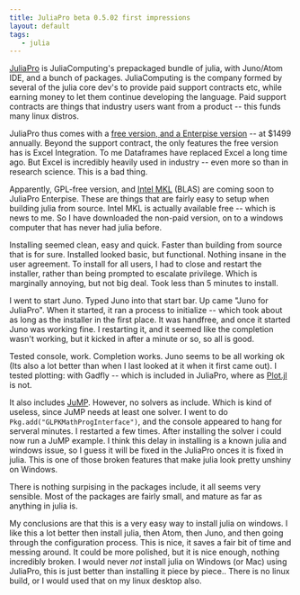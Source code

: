 ```yaml
---
title: JuliaPro beta 0.5.02 first impressions
layout: default
tags:
   - julia
---
```


[JuliaPro](http://juliacomputing.com/products/juliapro.html) is JuliaComputing's prepackaged bundle of julia, with Juno/Atom IDE, and a bunch of packages. JuliaComputing is the company formed by several of the julia core dev's to provide paid support contracts etc, while earning money to let them continue developing the language. Paid support contracts are things that industry users want from a product -- this funds many linux distros.

JuliaPro thus comes with a [free version, and a Enterpise version](https://shop.juliacomputing.com/Products/?page_id=7435) -- at $1499 annually. Beyond the support contract, the only features the free version has is Excel Integration.
To me Dataframes have replaced Excel a long time ago. But Excel is incredibly heavily used in industry -- even more so than in research science. This is a bad thing.

Apparently, GPL-free version, and [Intel MKL](https://software.intel.com/en-us/intel-mkl) (BLAS) are coming soon to JuliaPro Enterpise. These are things that are fairly easy to setup when building julia from source. Intel MKL is actually available free -- which is news to me. So I have downloaded the non-paid version, on to a windows computer that has never had julia before.

Installing seemed clean, easy and quick. Faster than building from source that is for sure. Installed looked basic, but functional. Nothing insane in the user agreement. To install for all users, I had to close and restart the installer, rather than being prompted to escalate privilege. Which is marginally annoying, but not big deal. Took less than 5 minutes to install.

I went to start Juno. Typed Juno into that start bar.
Up came "Juno for JuliaPro". When it started, it ran a process to initialize -- which took about as long as the installer in the first place. It was handfree, and once it started Juno was working fine.
I restarting it, and it seemed like the completion wasn't working, but it kicked in after a minute or so, so all is good.

Tested console, work. Completion works.
Juno seems to be all working ok (Its also a lot better than when I last looked at it when it first came out).
I tested plotting: with Gadfly -- which is included in JuliaPro, where as [Plot.jl](https://github.com/JuliaPlots/Plots.jl) is not.

It also includes [JuMP](http://jump.readthedocs.io/).
However, no solvers as include. Which is kind of useless, since JuMP needs at least one solver.
I went to do `Pkg.add("GLPKMathProgInterface")`, and the console appeared to hang for serveral minutes. I restarted a few times. After installing the solver i could now run a JuMP example.  I think this delay in installing is a known julia and windows issue, so I guess it will be fixed in the JuliaPro onces it is fixed in julia. This is one of those broken features that make julia look pretty unshiny on Windows.

There is nothing surpising in the packages include,
it all seems very sensible. Most of the packages are fairly small, and mature as far as anything in julia is.

My conclusions are that this is a very easy way to install julia on windows. I like this a lot better then install julia, then Atom, then Juno, and then going through the configuration process. This is nice, it saves a fair bit of time and messing around. It could be more polished, but it is nice enough, nothing incredibly broken. I would never *not* install julia on Windows (or Mac) using JuliaPro, this is just better than installing it piece by piece.. There is no linux build, or I would used that on my linux desktop also.

